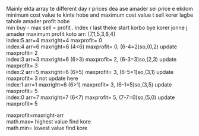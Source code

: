​Mainly ekta array te different day r prices dea ase amader sei price e ekdom minimum cost value te kinte hobe and maximum cost value t sell korer lagbe tahole amader profit hobe <br> min buy -  max sell = profit .
index r last theke start korbo bye korer jonne j amader maximum profit koto 
arr: [7,1,5,3,6,4] <br> 
index:5  arr=4    maxright=4                   maxprofit= 0                                                <br>
index:4  arr=6    maxright=6  (4<6)            maxprofit= 0,       (6-4=2)so,(0,2)     update maxprofit= 2 <br>
index:3  arr=3    maxright=6  (6>3)            maxprofit= 2,       (6-3=3)so,(2,3)     update maxprofit= 3 <br>
index:2  arr=5    maxright=6  (6>5)            maxprofit= 3,       (6-5=1)so,(3,1)     update maxprofit= 3 not update here  <br>
index:1  arr=1    maxright=6  (6>1)            maxprofit= 3,       (6-1=5)so,(3,5)     update maxprofit= 5 <br>
index:0  arr=7    maxright=7  (6<7)            maxprofit= 5,       (7-7=0)so,(5,0)     update maxprofit= 5 <br>

maxprofit=maxright-arr  <br>
math.max= highest value find kore <br>
math.min= lowest value find kore 

